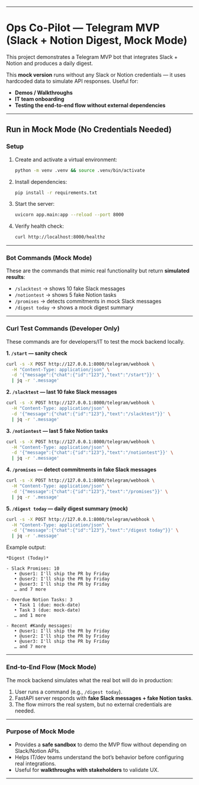 
---

# Ops Co-Pilot — Telegram MVP (Slack + Notion Digest, Mock Mode)

This project demonstrates a Telegram MVP bot that integrates Slack + Notion and produces a daily digest.

This **mock version** runs without any Slack or Notion credentials — it uses hardcoded data to simulate API responses.
Useful for:

* **Demos / Walkthroughs**
* **IT team onboarding**
* **Testing the end-to-end flow without external dependencies**

---

## Run in Mock Mode (No Credentials Needed)

### Setup

1. Create and activate a virtual environment:

   ```bash
   python -m venv .venv && source .venv/bin/activate
   ```
2. Install dependencies:

   ```bash
   pip install -r requirements.txt
   ```
3. Start the server:

   ```bash
   uvicorn app.main:app --reload --port 8000
   ```
4. Verify health check:

   ```bash
   curl http://localhost:8000/healthz
   ```

---

### Bot Commands (Mock Mode)

These are the commands that mimic real functionality but return **simulated results**:

* `/slacktest` → shows 10 fake Slack messages
* `/notiontest` → shows 5 fake Notion tasks
* `/promises` → detects commitments in mock Slack messages
* `/digest today` → shows a mock digest summary

---

### Curl Test Commands (Developer Only)

These commands are for developers/IT to test the mock backend locally.

**1. `/start` — sanity check**

```bash
curl -s -X POST http://127.0.0.1:8000/telegram/webhook \
  -H "Content-Type: application/json" \
  -d '{"message":{"chat":{"id":"123"},"text":"/start"}}' \
  | jq -r '.message'
```

**2. `/slacktest` — last 10 fake Slack messages**

```bash
curl -s -X POST http://127.0.0.1:8000/telegram/webhook \
  -H "Content-Type: application/json" \
  -d '{"message":{"chat":{"id":"123"},"text":"/slacktest"}}' \
  | jq -r '.message'
```

**3. `/notiontest` — last 5 fake Notion tasks**

```bash
curl -s -X POST http://127.0.0.1:8000/telegram/webhook \
  -H "Content-Type: application/json" \
  -d '{"message":{"chat":{"id":"123"},"text":"/notiontest"}}' \
  | jq -r '.message'
```

**4. `/promises` — detect commitments in fake Slack messages**

```bash
curl -s -X POST http://127.0.0.1:8000/telegram/webhook \
  -H "Content-Type: application/json" \
  -d '{"message":{"chat":{"id":"123"},"text":"/promises"}}' \
  | jq -r '.message'
```

**5. `/digest today` — daily digest summary (mock)**

```bash
curl -s -X POST http://127.0.0.1:8000/telegram/webhook \
  -H "Content-Type: application/json" \
  -d '{"message":{"chat":{"id":"123"},"text":"/digest today"}}' \
  | jq -r '.message'
```

Example output:

```
*Digest (Today)*

- Slack Promises: 10
   • @user1: I'll ship the PR by Friday
   • @user2: I'll ship the PR by Friday
   • @user3: I'll ship the PR by Friday
   … and 7 more

- Overdue Notion Tasks: 3
   • Task 1 (due: mock-date)
   • Task 3 (due: mock-date)
   … and 1 more

- Recent #Kandy messages:
   • @user1: I'll ship the PR by Friday
   • @user2: I'll ship the PR by Friday
   • @user3: I'll ship the PR by Friday
   … and 7 more
```

---

### End-to-End Flow (Mock Mode)

The mock backend simulates what the real bot will do in production:

1. User runs a command (e.g., `/digest today`).
2. FastAPI server responds with **fake Slack messages + fake Notion tasks**.
3. The flow mirrors the real system, but no external credentials are needed.

---

### Purpose of Mock Mode

* Provides a **safe sandbox** to demo the MVP flow without depending on Slack/Notion APIs.
* Helps IT/dev teams understand the bot’s behavior before configuring real integrations.
* Useful for **walkthroughs with stakeholders** to validate UX.

---

